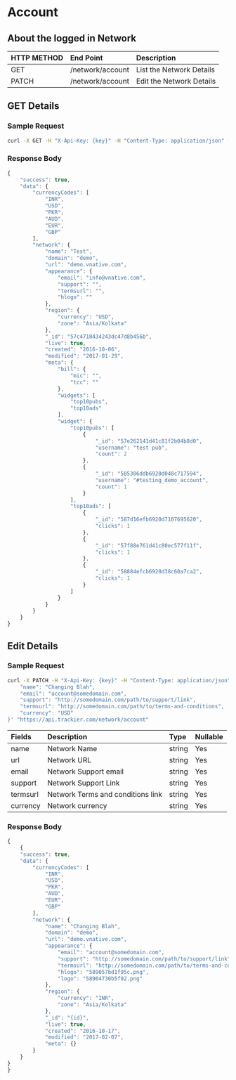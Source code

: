 # Account

## About the logged in Network

| **HTTP METHOD** | **End Point** | Description |
| :--- | :--- | :--- |
| GET | /network/account | List the Network Details |
| PATCH | /network/account | Edit the Network Details |

## GET Details

### Sample Request

```bash
curl -X GET -H "X-Api-Key: {key}" -H "Content-Type: application/json" -H "Cache-Control: no-cache" "https://api.trackier.com/network/account"
```

### Response Body

```javascript
{
    "success": true,
    "data": {
        "currencyCodes": [
            "INR",
            "USD",
            "PKR",
            "AUD",
            "EUR",
            "GBP"
        ],
        "network": {
            "name": "Test",
            "domain": "demo",
            "url": "demo.vnative.com",
            "appearance": {
                "email": "info@vnative.com",
                "support": "",
                "termsurl": "",
                "hlogo": ""
            },
            "region": {
                "currency": "USD",
                "zone": "Asia/Kolkata"
            },
            "_id": "57c4718434243dc47d8b456b",
            "live": true,
            "created": "2016-10-06",
            "modified": "2017-01-29",
            "meta": {
                "bill": {
                    "mic": "",
                    "tcc": ""
                },
                "widgets": [
                    "top10pubs",
                    "top10ads"
                ],
                "widget": {
                    "top10pubs": [
                        {
                            "_id": "57e262141d41c81f2b04b8d0",
                            "username": "test pub",
                            "count": 2
                        },
                        {
                            "_id": "585306ddb6920d048c717594",
                            "username": "#testing_demo_account",
                            "count": 1
                        }
                    ],
                    "top10ads": [
                        {
                            "_id": "587d16efb6920d7107695620",
                            "clicks": 1
                        },
                        {
                            "_id": "57f88e761d41c80ec577f11f",
                            "clicks": 1
                        },
                        {
                            "_id": "58884efcb6920d38c60a7ca2",
                            "clicks": 1
                        }
                    ]
                }
            }
        }
    }
}
```

## Edit Details

### **Sample Request**

```bash
curl -X PATCH -H "X-Api-Key: {key}" -H "Content-Type: application/json" -H "Cache-Control: no-cache" -H "Postman-Token: 080b2b96-5d26-c632-1c6d-d9d05e3393a1" -d '{
    "name": "Changing Blah",
    "email": "account@somedomain.com",
    "support": "http://somedomain.com/path/to/support/link",
    "termsurl": "http://somedomain.com/path/to/terms-and-conditions",
    "currency": "USD"
}' "https://api.trackier.com/network/account"
```

| Fields | Description | Type | Nullable |
| :--- | :--- | :--- | :--- |
| name | Network Name | string | Yes |
| url | Network URL | string | Yes |
| email | Network Support email | string | Yes |
| support | Network Support Link | string | Yes |
| termsurl | Network Terms and conditions link | string | Yes |
| currency | Network currency | string | Yes |

### **Response Body**

```javascript
{
    {
    "success": true,
    "data": {
        "currencyCodes": [
            "INR",
            "USD",
            "PKR",
            "AUD",
            "EUR",
            "GBP"
        ],
        "network": {
            "name": "Changing Blah",
            "domain": "demo",
            "url": "demo.vnative.com",
            "appearance": {
                "email": "account@somedomain.com",
                "support": "http://somedomain.com/path/to/support/link",
                "termsurl": "http://somedomain.com/path/to/terms-and-conditions",
                "hlogo": "589057bd1f95c.png",
                "logo": "58904730b5f92.png"
            },
            "region": {
                "currency": "INR",
                "zone": "Asia/Kolkata"
            },
            "_id": "{id}",
            "live": true,
            "created": "2016-10-17",
            "modified": "2017-02-07",
            "meta": {}
        }
    }
}
}
```


